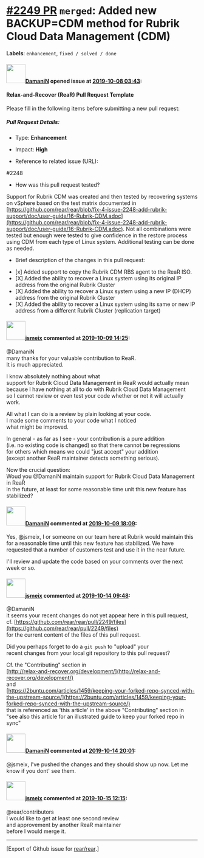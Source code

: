 [\#2249 PR](https://github.com/rear/rear/pull/2249) `merged`: Added new BACKUP=CDM method for Rubrik Cloud Data Management (CDM)
================================================================================================================================

**Labels**: `enhancement`, `fixed / solved / done`

#### <img src="https://avatars.githubusercontent.com/u/37876601?u=832a55ad26fa192d411932dcf7a9f13187d79380&v=4" width="50">[DamaniN](https://github.com/DamaniN) opened issue at [2019-10-08 03:43](https://github.com/rear/rear/pull/2249):

#### Relax-and-Recover (ReaR) Pull Request Template

Please fill in the following items before submitting a new pull request:

##### Pull Request Details:

-   Type: **Enhancement**

-   Impact: **High**

-   Reference to related issue (URL):

\#2248

-   How was this pull request tested?

Support for Rubrik CDM was created and then tested by recovering systems
on vSphere based on the test matrix documented in
[https://github.com/rear/rear/blob/fix-4-issue-2248-add-rubrik-support/doc/user-guide/16-Rubrik-CDM.adoc](https://github.com/rear/rear/blob/fix-4-issue-2248-add-rubrik-support/doc/user-guide/16-Rubrik-CDM.adoc).
Not all combinations were tested but enough were tested to give
confidence in the restore process using CDM from each type of Linux
system. Additional testing can be done as needed.

-   Brief description of the changes in this pull request:

<!-- -->

-   \[x\] Added support to copy the Rubrik CDM RBS agent to the ReaR
    ISO.
-   \[X\] Added the ability to recover a Linux system using its original
    IP address from the original Rubrik Cluster
-   \[X\] Added the ability to recover a Linux system using a new IP
    (DHCP) address from the original Rubrik Cluster
-   \[X\] Added the ability to recover a Linux system using its same or
    new IP address from a different Rubrik Cluster (replication target)

#### <img src="https://avatars.githubusercontent.com/u/1788608?u=925fc54e2ce01551392622446ece427f51e2f0ce&v=4" width="50">[jsmeix](https://github.com/jsmeix) commented at [2019-10-09 14:25](https://github.com/rear/rear/pull/2249#issuecomment-540025431):

@DamaniN  
many thanks for your valuable contribution to ReaR.  
It is much appreciated.

I know absolutely nothing about what  
support for Rubrik Cloud Data Management in ReaR would actually mean  
because I have nothing at all to do with Rubrik Cloud Data Management  
so I cannot review or even test your code whether or not it will
actually work.

All what I can do is a review by plain looking at your code.  
I made some comments to your code what I noticed  
what might be improved.

In general - as far as I see - your contribution is a pure addition  
(i.e. no existing code is changed) so that there cannot be regressions  
for others which means we could "just accept" your addition  
(except another ReaR maintainer detects something serious).

Now the crucial question:  
Woud you @DamaniN maintain support for Rubrik Cloud Data Management in
ReaR  
in the future, at least for some reasonable time unit this new feature
has stabilized?

#### <img src="https://avatars.githubusercontent.com/u/37876601?u=832a55ad26fa192d411932dcf7a9f13187d79380&v=4" width="50">[DamaniN](https://github.com/DamaniN) commented at [2019-10-09 18:09](https://github.com/rear/rear/pull/2249#issuecomment-540121588):

Yes, @jsmeix, I or someone on our team here at Rubrik would maintain
this for a reasonable time until this new feature has stabilized. We
have requested that a number of customers test and use it in the near
future.

I'll review and update the code based on your comments over the next
week or so.

#### <img src="https://avatars.githubusercontent.com/u/1788608?u=925fc54e2ce01551392622446ece427f51e2f0ce&v=4" width="50">[jsmeix](https://github.com/jsmeix) commented at [2019-10-14 09:48](https://github.com/rear/rear/pull/2249#issuecomment-541583517):

@DamaniN  
it seems your recent changes do not yet appear here in this pull
request,  
cf.
[https://github.com/rear/rear/pull/2249/files](https://github.com/rear/rear/pull/2249/files)  
for the current content of the files of this pull request.

Did you perhaps forget to do a `git push` to "upload" your  
recent changes from your local git repository to this pull request?

Cf. the "Contributing" section in  
[http://relax-and-recover.org/development/](http://relax-and-recover.org/development/)  
and  
[https://2buntu.com/articles/1459/keeping-your-forked-repo-synced-with-the-upstream-source/](https://2buntu.com/articles/1459/keeping-your-forked-repo-synced-with-the-upstream-source/)  
that is referenced as 'this article' in the above "Contributing" section
in  
"see also this article for an illustrated guide to keep your forked repo
in sync"

#### <img src="https://avatars.githubusercontent.com/u/37876601?u=832a55ad26fa192d411932dcf7a9f13187d79380&v=4" width="50">[DamaniN](https://github.com/DamaniN) commented at [2019-10-14 20:01](https://github.com/rear/rear/pull/2249#issuecomment-541889542):

@jsmeix, I've pushed the changes and they should show up now. Let me
know if you dont' see them.

#### <img src="https://avatars.githubusercontent.com/u/1788608?u=925fc54e2ce01551392622446ece427f51e2f0ce&v=4" width="50">[jsmeix](https://github.com/jsmeix) commented at [2019-10-15 12:15](https://github.com/rear/rear/pull/2249#issuecomment-542182394):

@rear/contributors  
I would like to get at least one second review  
and approvement by another ReaR maintainer  
before I would merge it.

------------------------------------------------------------------------

\[Export of Github issue for
[rear/rear](https://github.com/rear/rear).\]
